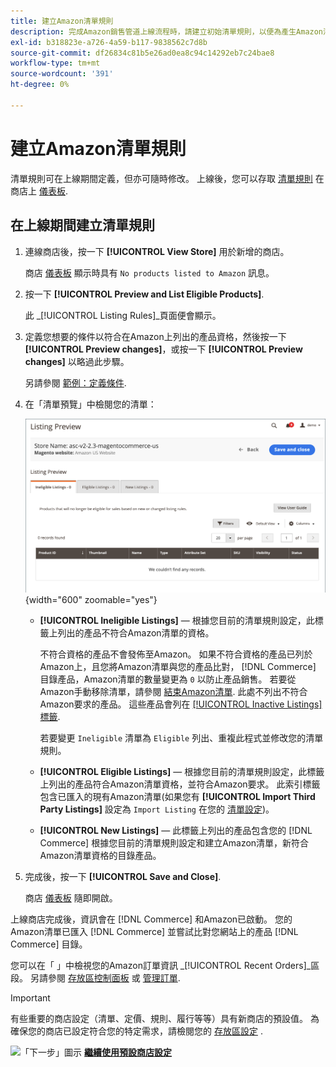 ```yaml
---
title: 建立Amazon清單規則
description: 完成Amazon銷售管道上線流程時，請建立初始清單規則，以便為產生Amazon清單 [!DNL Commerce] 產品。
exl-id: b318823e-a726-4a59-b117-9838562c7d8b
source-git-commit: df26834c81b5e26ad0ea8c94c14292eb7c24bae8
workflow-type: tm+mt
source-wordcount: '391'
ht-degree: 0%

---
```


# 建立Amazon清單規則

清單規則可在上線期間定義，但亦可隨時修改。 上線後，您可以存取 [清單規則](./listing-rules.md) 在商店上 [儀表板](./amazon-store-dashboard.md).

## 在上線期間建立清單規則

1. 連線商店後，按一下 **[!UICONTROL View Store]** 用於新增的商店。

   商店 [儀表板](./amazon-store-dashboard.md) 顯示時具有 `No products listed to Amazon` 訊息。

1. 按一下 **[!UICONTROL Preview and List Eligible Products]**.

   此 _[!UICONTROL Listing Rules]_頁面便會顯示。

1. 定義您想要的條件以符合在Amazon上列出的產品資格，然後按一下 **[!UICONTROL Preview changes]**，或按一下 **[!UICONTROL Preview changes]** 以略過此步驟。

   另請參閱 [範例：定義條件](./ob-define-condition-example.md).

1. 在「清單預覽」中檢閱您的清單：

   ![清單預覽](assets/amazon-ob-listing-preview.png){width="600" zoomable="yes"}

   - **[!UICONTROL Ineligible Listings]**  — 根據您目前的清單規則設定，此標籤上列出的產品不符合Amazon清單的資格。

      不符合資格的產品不會發佈至Amazon。 如果不符合資格的產品已列於Amazon上，且您將Amazon清單與您的產品比對， [!DNL Commerce] 目錄產品，Amazon清單的數量變更為 `0` 以防止產品銷售。 若要從Amazon手動移除清單，請參閱 [結束Amazon清單](./end-listings-manually.md). 此處不列出不符合Amazon要求的產品。 這些產品會列在 [[!UICONTROL Inactive Listings] 標籤](./inactive-listings.md).

      若要變更 `Ineligible` 清單為 `Eligible` 列出、重複此程式並修改您的清單規則。

   - **[!UICONTROL Eligible Listings]**  — 根據您目前的清單規則設定，此標籤上列出的產品符合Amazon清單資格，並符合Amazon要求。 此索引標籤包含已匯入的現有Amazon清單(如果您有 **[!UICONTROL Import Third Party Listings]** 設定為 `Import Listing` 在您的 [清單設定](./listing-settings.md))。

   - **[!UICONTROL New Listings]**  — 此標籤上列出的產品包含您的 [!DNL Commerce] 根據您目前的清單規則設定和建立Amazon清單，新符合Amazon清單資格的目錄產品。

1. 完成後，按一下 **[!UICONTROL Save and Close]**.

   商店 [儀表板](./amazon-store-dashboard.md) 隨即開啟。

上線商店完成後，資訊會在 [!DNL Commerce] 和Amazon已啟動。 您的Amazon清單已匯入 [!DNL Commerce] 並嘗試比對您網站上的產品 [!DNL Commerce] 目錄。

您可以在「 」中檢視您的Amazon訂單資訊 _[!UICONTROL Recent Orders]_區段。 另請參閱 [存放區控制面板](./amazon-store-dashboard.md) 或 [管理訂單](./managing-orders.md).

>[!IMPORTANT]
>
>有些重要的商店設定（清單、定價、規則、履行等等）具有新商店的預設值。 為確保您的商店已設定符合您的特定需求，請檢閱您的 [存放區設定](./default-store-settings.md) .

![「下一步」圖示](assets/btn-next.png) [**繼續使用預設商店設定**](./default-store-settings.md)
